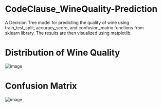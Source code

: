 # CodeClause_WineQuality-Prediction
A Decision Tree model for predicting the quality of wine using train_test_split, accuracy_score, and confusion_matrix functions from sklearn library. The results are then visualized using matplotlib.

# Distribution of Wine Quality
![image](https://user-images.githubusercontent.com/104827931/234780406-6df2e70a-ac15-4686-9f0b-ae5fdcdf90f6.png)

# Confusion Matrix
![image](https://user-images.githubusercontent.com/104827931/234780595-14082c4c-9236-43ac-b196-6a82c8c320ed.png)
